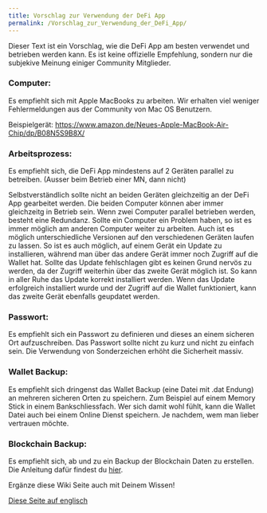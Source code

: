 ```yaml
---
title: Vorschlag zur Verwendung der DeFi App
permalink: /Vorschlag_zur_Verwendung_der_DeFi_App/
---
```


Dieser Text ist ein Vorschlag, wie die DeFi App am besten verwendet und
betrieben werden kann. Es ist keine offizielle Empfehlung, sondern nur
die subjekive Meinung einiger Community Mitglieder.

### Computer:

Es empfiehlt sich mit Apple MacBooks zu arbeiten. Wir erhalten viel
weniger Fehlermeldungen aus der Community von Mac OS Benutzern.

Beispielgerät:
<https://www.amazon.de/Neues-Apple-MacBook-Air-Chip/dp/B08N5S9B8X/>

### Arbeitsprozess:

Es empfiehlt sich, die DeFi App mindestens auf 2 Geräten parallel zu
betreiben. (Ausser beim Betrieb einer MN, dann nicht)

Selbstverständlich sollte nicht an beiden Geräten gleichzeitig an der
DeFi App gearbeitet werden. Die beiden Computer können aber immer
gleichzeitg in Betrieb sein. Wenn zwei Computer parallel betrieben
werden, besteht eine Redundanz. Sollte ein Computer ein Problem haben,
so ist es immer möglich am anderen Computer weiter zu arbeiten. Auch ist
es möglich unterschiedliche Versionen auf den verschiedenen Geräten
laufen zu lassen. So ist es auch möglich, auf einem Gerät ein Update zu
installieren, während man über das andere Gerät immer noch Zugriff auf
die Wallet hat. Sollte das Update fehlschlagen gibt es keinen Grund
nervös zu werden, da der Zugriff weiterhin über das zweite Gerät möglich
ist. So kann in aller Ruhe das Update korrekt installiert werden. Wenn
das Update erfolgreich installiert wurde und der Zugriff auf die Wallet
funktioniert, kann das zweite Gerät ebenfalls geupdatet werden.

### Passwort:

Es empfiehlt sich ein Passwort zu definieren und dieses an einem
sicheren Ort aufzuschreiben. Das Passwort sollte nicht zu kurz und nicht
zu einfach sein. Die Verwendung von Sonderzeichen erhöht die Sicherheit
massiv.

### Wallet Backup:

Es empfiehlt sich dringenst das Wallet Backup (eine Datei mit .dat
Endung) an mehreren sicheren Orten zu speichern. Zum Beispiel auf einem
Memory Stick in einem Bankschliessfach. Wer sich damit wohl fühlt, kann
die Wallet Datei auch bei einem Online Dienst speichern. Je nachdem, wem
man lieber vertrauen möchte.

### Blockchain Backup:

Es empfiehlt sich, ab und zu ein Backup der Blockchain Daten zu
erstellen. Die Anleitung dafür findest du
[hier](/Fullnode#Create_and_use_backup_for_blockchain_data "wikilink").

Ergänze diese Wiki Seite auch mit Deinem Wissen!

[Diese Seite auf
englisch](/Suggestion_for_using_the_DeFi_app "wikilink")